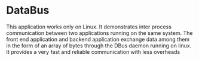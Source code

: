 # DataBus

This application works only on Linux.
It demonstrates inter process communication between two applications running on the same system.
The front end application and backend application exchange data among them in the form of an array of bytes through the DBus daemon running on linux. 
It provides a very fast and reliable communication with less overheads
